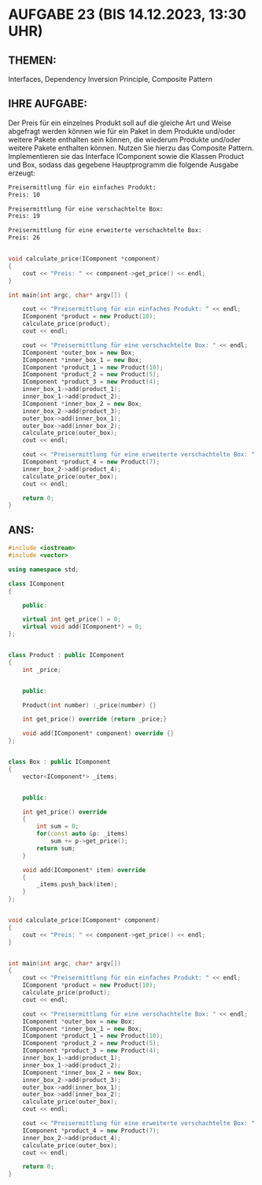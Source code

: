 # AUFGABE 23 (BIS 14.12.2023, 13:30 UHR)

## THEMEN:

Interfaces, Dependency Inversion Principle, Composite Pattern

## IHRE AUFGABE:

Der Preis für ein einzelnes Produkt soll auf die gleiche Art und Weise abgefragt werden können wie für ein Paket in dem Produkte und/oder weitere Pakete enthalten sein können, die wiederum Produkte und/oder weitere Pakete enthalten können. Nutzen Sie hierzu das Composite Pattern. Implementieren sie das Interface IComponent sowie die Klassen Product und Box, sodass das gegebene Hauptprogramm die folgende Ausgabe erzeugt:

```bash
Preisermittlung für ein einfaches Produkt:
Preis: 10

Preisermittlung für eine verschachtelte Box:
Preis: 19

Preisermittlung für eine erweiterte verschachtelte Box:
Preis: 26

```

```cpp

void calculate_price(IComponent *component)
{
    cout << "Preis: " << component->get_price() << endl;
}

int main(int argc, char* argv[]) {

    cout << "Preisermittlung für ein einfaches Produkt: " << endl;
    IComponent *product = new Product(10);
    calculate_price(product);
    cout << endl;

    cout << "Preisermittlung für eine verschachtelte Box: " << endl;
    IComponent *outer_box = new Box;
    IComponent *inner_box_1 = new Box;
    IComponent *product_1 = new Product(10);
    IComponent *product_2 = new Product(5);
    IComponent *product_3 = new Product(4);
    inner_box_1->add(product_1);
    inner_box_1->add(product_2);
    IComponent *inner_box_2 = new Box;
    inner_box_2->add(product_3);
    outer_box->add(inner_box_1);
    outer_box->add(inner_box_2);
    calculate_price(outer_box);
    cout << endl;

    cout << "Preisermittlung für eine erweiterte verschachtelte Box: " << endl;
    IComponent *product_4 = new Product(7);
    inner_box_2->add(product_4);
    calculate_price(outer_box);
    cout << endl;

    return 0;
}


```

## ANS:

```cpp
#include <iostream>
#include <vector>

using namespace std;

class IComponent
{

	public:

	virtual int get_price() = 0;
	virtual void add(IComponent*) = 0;
};


class Product : public IComponent
{
	int _price;


	public:

	Product(int number) :_price(number) {}

	int get_price() override {return _price;}

	void add(IComponent* component) override {}
};


class Box : public IComponent
{
	vector<IComponent*> _items;


	public:

	int get_price() override
	{
		int sum = 0;
		for(const auto &p: _items)
			sum += p->get_price();
		return sum;
	}

	void add(IComponent* item) override
	{
		_items.push_back(item);
	}
};


void calculate_price(IComponent* component)
{
	cout << "Preis: " << component->get_price() << endl;
}


int main(int argc, char* argv[])
{
	cout << "Preisermittlung für ein einfaches Produkt: " << endl;
	IComponent *product = new Product(10);
	calculate_price(product);
	cout << endl;

	cout << "Preisermittlung für eine verschachtelte Box: " << endl;
	IComponent *outer_box = new Box;
	IComponent *inner_box_1 = new Box;
	IComponent *product_1 = new Product(10);
	IComponent *product_2 = new Product(5);
	IComponent *product_3 = new Product(4);
	inner_box_1->add(product_1);
	inner_box_1->add(product_2);
	IComponent *inner_box_2 = new Box;
	inner_box_2->add(product_3);
	outer_box->add(inner_box_1);
	outer_box->add(inner_box_2);
	calculate_price(outer_box);
	cout << endl;

	cout << "Preisermittlung für eine erweiterte verschachtelte Box: " << endl;
	IComponent *product_4 = new Product(7);
	inner_box_2->add(product_4);
	calculate_price(outer_box);
	cout << endl;

	return 0;
}


```


